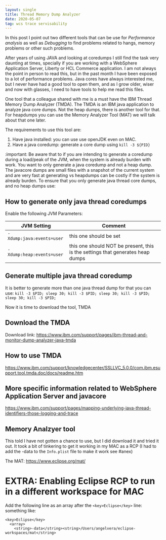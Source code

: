 ```yaml
---
layout: single
title: Thread Memory Dump Analyzer
date: 2020-05-07
tag: wcs trace servisability
---
```

In this post I point out two different tools that can be use for *Performance analysis* as well as *Debugging* to find problems related to hangs, memory problems or other such problems.

After years of using JAVA and looking at coredumps I still find the task very daunting at times, specially if you are working with a WebSphere Application Server, Liberty or HCL Commerce application. I am not always the point in person to read this, but in the past month I have been exposed to a lot of performance problems. Java cores have always interested me, but I never have had a good tool to open them, and as I grow older, wiser and now with glasses, I need to have tools to help me read this files.

One tool that a colleague shared with me is a must have the IBM Thread Memory Dump Analyzer (TMDA). The TMDA is an IBM java application to analyze java core dumps. Not the heap dumps, there is another tool for that. For heapdumps
you can use the Memory Analyzer Tool (MAT) we will talk about that one later.

The requirements to use this tool are:
1. Have java installed: you can use use openJDK even on MAC.
2. Have a java coredump: generate a core dump using `kill -3 ${PID}`

:important: Be aware that to if you are intending to generate a coredump during a load/peak of the JVM, when the system is already burden with work. You want to only generate a java coredump and not a heap dump. The javacore dumps are small files with a snapshot of the current system and are very fast at generating vs heapdumps can be costly if the system is already burden. To ensure that you only generate java thread core dumps, and no heap dumps use:

## How to generate only java thread coredumps

Enable the following JVM Parameters:

| JVM Setting | Comment |
| - | - |
| `-Xdump:java:events=user`  | this one should be set |
| `-Xdump:heap:events=user`  | this one should NOT be present, this is the settings that generates heap dumps |


## Generate multiple java thread coredump

It is better to generate more than one java thread dump for that you can use:
 `kill -3 $PID; sleep 30; kill -3 $PID; sleep 30; kill -3 $PID; sleep 30; kill -3 $PID;`

Now it is time to download the tool, TMDA

## Download the TMDA

Download link: <https://www.ibm.com/support/pages/ibm-thread-and-monitor-dump-analyzer-java-tmda>

## How to use TMDA

<https://www.ibm.com/support/knowledgecenter/SSLLVC_5.0.0/com.ibm.esupport.tool.tmda.doc/docs/readme.htm>

## More specific information related to WebSphere Application Server and javacore

<https://www.ibm.com/support/pages/mapping-underlying-java-thread-identifiers-those-logging-and-trace>


## Memory Analzyer tool

This told I have not gotten a chance to use, but I did download it and tried it out. It took a bit of tinkering to get it working in my MAC as a RCP (I had to add the -data to the `Info.plist` file to make it work see #anex)

The MAT: <https://www.eclipse.org/mat/>



# EXTRA: Enabling Eclipse RCP to run in a different workspace for MAC

Add the following line as an array after the `<key>Eclipse</key>` line:
something like:

```
<key>Eclipse</key>
  <array>
    <string>-data</string><string>/Users/angelvera/eclipse-workspaces/mat</string>
```
